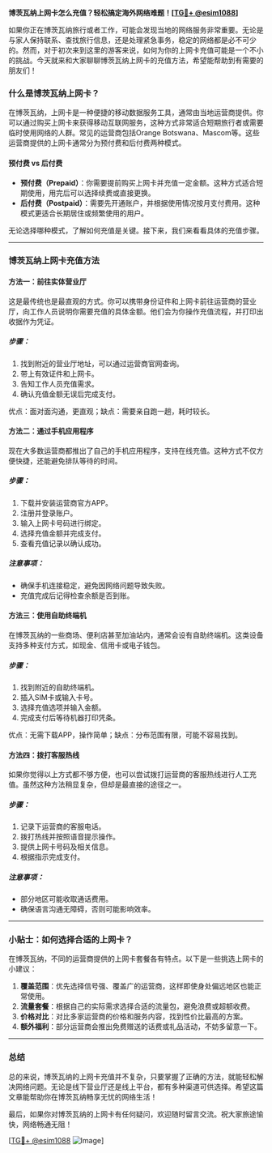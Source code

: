 **博茨瓦纳上网卡怎么充值？轻松搞定海外网络难题！[[TG💪+ @esim1088](https://t.me/s/esim1088)]**

如果你正在博茨瓦纳旅行或者工作，可能会发现当地的网络服务非常重要。无论是与家人保持联系、查找旅行信息，还是处理紧急事务，稳定的网络都是必不可少的。然而，对于初次来到这里的游客来说，如何为你的上网卡充值可能是一个不小的挑战。今天就来和大家聊聊博茨瓦纳上网卡的充值方法，希望能帮助到有需要的朋友们！

### 什么是博茨瓦纳上网卡？

在博茨瓦纳，上网卡是一种便捷的移动数据服务工具，通常由当地运营商提供。你可以通过购买上网卡来获得移动互联网服务，这种方式非常适合短期旅行者或需要临时使用网络的人群。常见的运营商包括Orange Botswana、Mascom等。这些运营商提供的上网卡通常分为预付费和后付费两种模式。

#### 预付费 vs 后付费

- **预付费（Prepaid）**：你需要提前购买上网卡并充值一定金额。这种方式适合短期使用，用完后可以选择续费或直接更换。
- **后付费（Postpaid）**：需要先开通账户，并根据使用情况按月支付费用。这种模式更适合长期居住或频繁使用的用户。

无论选择哪种模式，了解如何充值是关键。接下来，我们来看看具体的充值步骤。

---

### 博茨瓦纳上网卡充值方法

#### 方法一：前往实体营业厅

这是最传统也是最直观的方式。你可以携带身份证件和上网卡前往运营商的营业厅，向工作人员说明你需要充值的具体金额。他们会为你操作充值流程，并打印出收据作为凭证。

##### 步骤：
1. 找到附近的营业厅地址，可以通过运营商官网查询。
2. 带上有效证件和上网卡。
3. 告知工作人员充值需求。
4. 确认充值金额无误后完成支付。

优点：面对面沟通，更直观；缺点：需要亲自跑一趟，耗时较长。

#### 方法二：通过手机应用程序

现在大多数运营商都推出了自己的手机应用程序，支持在线充值。这种方式不仅方便快捷，还能避免排队等待的时间。

##### 步骤：
1. 下载并安装运营商官方APP。
2. 注册并登录账户。
3. 输入上网卡号码进行绑定。
4. 选择充值金额并完成支付。
5. 查看充值记录以确认成功。

##### 注意事项：
- 确保手机连接稳定，避免因网络问题导致失败。
- 充值完成后记得检查余额是否到账。

#### 方法三：使用自助终端机

在博茨瓦纳的一些商场、便利店甚至加油站内，通常会设有自助终端机。这类设备支持多种支付方式，如现金、信用卡或电子钱包。

##### 步骤：
1. 找到附近的自助终端机。
2. 插入SIM卡或输入卡号。
3. 选择充值选项并输入金额。
4. 完成支付后等待机器打印凭条。

优点：无需下载APP，操作简单；缺点：分布范围有限，可能不容易找到。

#### 方法四：拨打客服热线

如果你觉得以上方式都不够方便，也可以尝试拨打运营商的客服热线进行人工充值。虽然这种方法稍显复杂，但却是最直接的途径之一。

##### 步骤：
1. 记录下运营商的客服电话。
2. 拨打热线并按照语音提示操作。
3. 提供上网卡号码及相关信息。
4. 根据指示完成支付。

##### 注意事项：
- 部分地区可能收取通话费用。
- 确保语言沟通无障碍，否则可能影响效率。

---

### 小贴士：如何选择合适的上网卡？

在博茨瓦纳，不同的运营商提供的上网卡套餐各有特点。以下是一些挑选上网卡的小建议：

1. **覆盖范围**：优先选择信号强、覆盖广的运营商，这样即使身处偏远地区也能正常使用。
2. **流量套餐**：根据自己的实际需求选择合适的流量包，避免浪费或超额收费。
3. **价格对比**：对比多家运营商的价格和服务内容，找到性价比最高的方案。
4. **额外福利**：部分运营商会推出免费赠送的话费或礼品活动，不妨多留意一下。

---

### 总结

总的来说，博茨瓦纳的上网卡充值并不复杂，只要掌握了正确的方法，就能轻松解决网络问题。无论是线下营业厅还是线上平台，都有多种渠道可供选择。希望这篇文章能帮助你在博茨瓦纳畅享无忧的网络生活！

最后，如果你对博茨瓦纳的上网卡有任何疑问，欢迎随时留言交流。祝大家旅途愉快，网络畅通无阻！

[[TG💪+ @esim1088](https://t.me/s/esim1088) ![Image](https://i.postimg.cc/4NQfJmqS/Snipaste-2025-05-13-00-14-12.png)]
